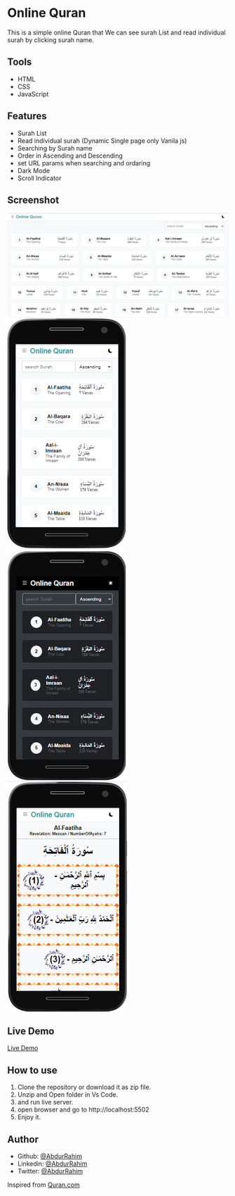 # Online Quran  
This is a simple online Quran that  We can see surah List and read individual surah by clicking surah name.

## Tools
- HTML
- CSS
- JavaScript

## Features
- Surah List
- Read individual surah (Dynamic Single page only Vanila js)
- Searching by Surah name
- Order in Ascending and Descending
- set URL params when searching and ordaring
- Dark Mode
- Scroll Indicator



## Screenshot
![Preview](./img/quran.png)
![Preview](./img/quranLight.png)
![Preview](./img/quranNight.png)
![Preview](./img/single.png)



## Live Demo
[Live Demo](#screenshot)

## How to use
1. Clone the repository or download it as zip file.
2. Unzip and Open folder in Vs Code.
3. and run live server.
4. open browser and go to http://localhost:5502 
3. Enjoy it.


## Author
- Github: [@AbdurRahim](https://github.com/AbdurRaahimm)
- Linkedin: [@AbdurRahim](https://www.linkedin.com/in/abdur-rahim4g/)
- Twitter: [@AbdurRahim](https://twitter.com/AbdurRahim4G)



Inspired from [Quran.com](https://quran.com)

